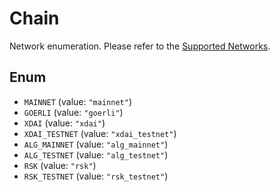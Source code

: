 # Chain

Network enumeration. Please refer to the [Supported Networks](https://pay.bleumi.com/docs/#supported-networks).

## Enum

* `MAINNET` (value: `"mainnet"`)
* `GOERLI` (value: `"goerli"`)
* `XDAI` (value: `"xdai"`)
* `XDAI_TESTNET` (value: `"xdai_testnet"`)
* `ALG_MAINNET` (value: `"alg_mainnet"`)
* `ALG_TESTNET` (value: `"alg_testnet"`)
* `RSK` (value: `"rsk"`)
* `RSK_TESTNET` (value: `"rsk_testnet"`)
